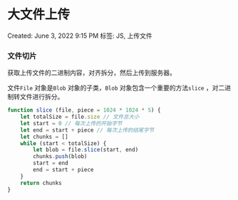 # 大文件上传

Created: June 3, 2022 9:15 PM
标签: JS, 上传文件

### 文件切片

获取上传文件的二进制内容，对齐拆分，然后上传到服务器。

文件`File` 对象是`Blob` 对象的子类，`Blob` 对象包含一个重要的方法`slice` ，对二进制转文件进行拆分。

```jsx
function slice (file, piece = 1024 * 1024 * 5) {
	let totalSize = file.size // 文件总大小
	let start = 0 // 每次上传的开始字节
	let end = start + piece // 每次上传的结尾字节
	let chunks = []
	while (start < totalSize) {
		let blob = file.slice(start, end)
		chunks.push(blob)
		start = end
		end = start + piece
	}
	return chunks
}
```